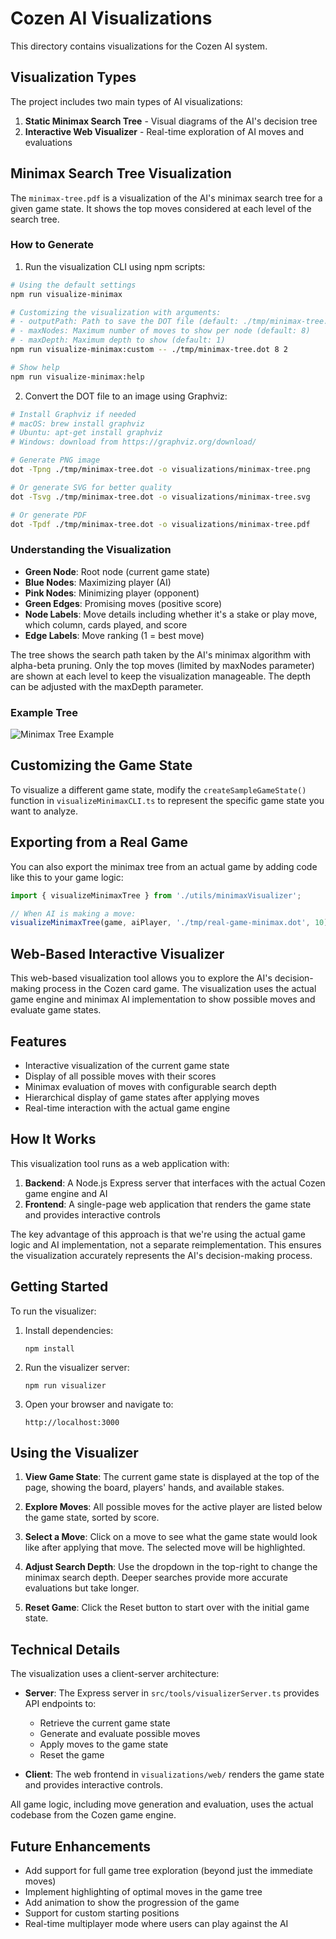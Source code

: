# Cozen AI Visualizations

This directory contains visualizations for the Cozen AI system.

## Visualization Types

The project includes two main types of AI visualizations:

1. **Static Minimax Search Tree** - Visual diagrams of the AI's decision tree
2. **Interactive Web Visualizer** - Real-time exploration of AI moves and evaluations

## Minimax Search Tree Visualization

The `minimax-tree.pdf` is a visualization of the AI's minimax search tree for a given game state. It shows the top moves considered at each level of the search tree.

### How to Generate

1. Run the visualization CLI using npm scripts:

```bash
# Using the default settings
npm run visualize-minimax

# Customizing the visualization with arguments:
# - outputPath: Path to save the DOT file (default: ./tmp/minimax-tree.dot)
# - maxNodes: Maximum number of moves to show per node (default: 8)
# - maxDepth: Maximum depth to show (default: 1)
npm run visualize-minimax:custom -- ./tmp/minimax-tree.dot 8 2

# Show help
npm run visualize-minimax:help
```

2. Convert the DOT file to an image using Graphviz:

```bash
# Install Graphviz if needed
# macOS: brew install graphviz
# Ubuntu: apt-get install graphviz
# Windows: download from https://graphviz.org/download/

# Generate PNG image
dot -Tpng ./tmp/minimax-tree.dot -o visualizations/minimax-tree.png

# Or generate SVG for better quality
dot -Tsvg ./tmp/minimax-tree.dot -o visualizations/minimax-tree.svg

# Or generate PDF
dot -Tpdf ./tmp/minimax-tree.dot -o visualizations/minimax-tree.pdf
```

### Understanding the Visualization

- **Green Node**: Root node (current game state)
- **Blue Nodes**: Maximizing player (AI)
- **Pink Nodes**: Minimizing player (opponent)
- **Green Edges**: Promising moves (positive score)
- **Node Labels**: Move details including whether it's a stake or play move, which column, cards played, and score
- **Edge Labels**: Move ranking (1 = best move)

The tree shows the search path taken by the AI's minimax algorithm with alpha-beta pruning. Only the top moves (limited by maxNodes parameter) are shown at each level to keep the visualization manageable. The depth can be adjusted with the maxDepth parameter.

### Example Tree

![Minimax Tree Example](minimax-tree.png)

## Customizing the Game State

To visualize a different game state, modify the `createSampleGameState()` function in `visualizeMinimaxCLI.ts` to represent the specific game state you want to analyze.

## Exporting from a Real Game

You can also export the minimax tree from an actual game by adding code like this to your game logic:

```typescript
import { visualizeMinimaxTree } from './utils/minimaxVisualizer';

// When AI is making a move:
visualizeMinimaxTree(game, aiPlayer, './tmp/real-game-minimax.dot', 10);
```

## Web-Based Interactive Visualizer

This web-based visualization tool allows you to explore the AI's decision-making process in the Cozen card game. The visualization uses the actual game engine and minimax AI implementation to show possible moves and evaluate game states.

## Features

- Interactive visualization of the current game state
- Display of all possible moves with their scores
- Minimax evaluation of moves with configurable search depth
- Hierarchical display of game states after applying moves
- Real-time interaction with the actual game engine

## How It Works

This visualization tool runs as a web application with:

1. **Backend**: A Node.js Express server that interfaces with the actual Cozen game engine and AI
2. **Frontend**: A single-page web application that renders the game state and provides interactive controls

The key advantage of this approach is that we're using the actual game logic and AI implementation, not a separate reimplementation. This ensures the visualization accurately represents the AI's decision-making process.

## Getting Started

To run the visualizer:

1. Install dependencies:
   ```
   npm install
   ```

2. Run the visualizer server:
   ```
   npm run visualizer
   ```

3. Open your browser and navigate to:
   ```
   http://localhost:3000
   ```

## Using the Visualizer

1. **View Game State**: The current game state is displayed at the top of the page, showing the board, players' hands, and available stakes.

2. **Explore Moves**: All possible moves for the active player are listed below the game state, sorted by score.

3. **Select a Move**: Click on a move to see what the game state would look like after applying that move. The selected move will be highlighted.

4. **Adjust Search Depth**: Use the dropdown in the top-right to change the minimax search depth. Deeper searches provide more accurate evaluations but take longer.

5. **Reset Game**: Click the Reset button to start over with the initial game state.

## Technical Details

The visualization uses a client-server architecture:

- **Server**: The Express server in `src/tools/visualizerServer.ts` provides API endpoints to:
  - Retrieve the current game state
  - Generate and evaluate possible moves
  - Apply moves to the game state
  - Reset the game

- **Client**: The web frontend in `visualizations/web/` renders the game state and provides interactive controls.

All game logic, including move generation and evaluation, uses the actual codebase from the Cozen game engine.

## Future Enhancements

- Add support for full game tree exploration (beyond just the immediate moves)
- Implement highlighting of optimal moves in the game tree
- Add animation to show the progression of the game
- Support for custom starting positions
- Real-time multiplayer mode where users can play against the AI